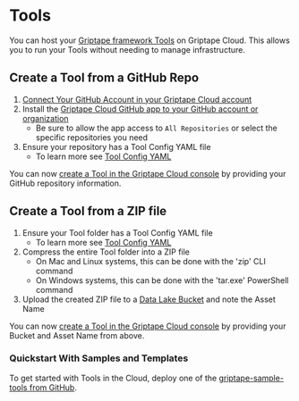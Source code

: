 # Tools

You can host your [Griptape framework Tools](../../griptape-framework/tools/index.md) on Griptape Cloud. This allows you to run your Tools without needing to manage infrastructure.

## Create a Tool from a GitHub Repo

1. [Connect Your GitHub Account in your Griptape Cloud account](https://cloud.griptape.ai/account)
1. Install the [Griptape Cloud GitHub app to your GitHub account or organization](https://github.com/apps/griptape-cloud/installations/new/)
    - Be sure to allow the app access to `All Repositories` or select the specific repositories you need
1. Ensure your repository has a Tool Config YAML file
    - To learn more see [Tool Config YAML](tool-config.md)

You can now [create a Tool in the Griptape Cloud console](https://cloud.griptape.ai/tools/create/github-creation) by providing your GitHub repository information.

## Create a Tool from a ZIP file

1. Ensure your Tool folder has a Tool Config YAML file
    - To learn more see [Tool Config YAML](tool-config.md)
1. Compress the entire Tool folder into a ZIP file
    - On Mac and Linux systems, this can be done with the 'zip' CLI command
    - On Windows systems, this can be done with the 'tar.exe' PowerShell command
1. Upload the created ZIP file to a [Data Lake Bucket](../data-lakes/data-lakes.md) and note the Asset Name

You can now [create a Tool in the Griptape Cloud console](https://cloud.griptape.ai/tools/create/data-lake-creation) by providing your Bucket and Asset Name from above.

### Quickstart With Samples and Templates

To get started with Tools in the Cloud, deploy one of the [griptape-sample-tools from GitHub](https://github.com/griptape-ai/griptape-sample-tools/tree/main).
